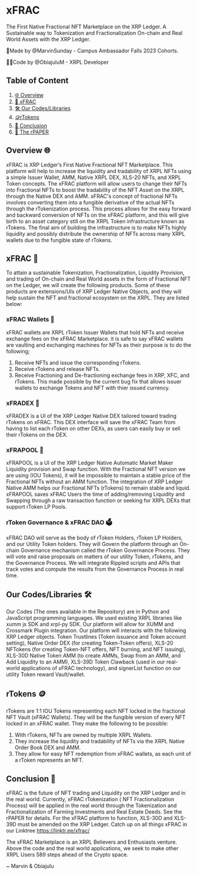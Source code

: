 # xFRAC
The First Native Fractional NFT Marketplace on the XRP Ledger.
A Sustainable way to Tokenization and Fractionalization On-chain and Real World Assets with the XRP Ledger.

📝Made by @MarvinSunday - Campus Ambassador Falls 2023 Cohorts.

🧑‍💻Code by @ObiajuluM - XRPL Developer

## Table of Content
1. [🌐 Overview](#overview)
2. [💱 xFRAC](#xfrac)
3. [🛠 Our Codes/Libraries](#our-codes/libraries)
4. [🪙rTokens](#rtokens)
5. [📝 Conclusion](#conclusion)
6. [📃 The rPAPER](https://xfrac.gitbook.io/the-rpaper-1/)
<a name="overview"></a>
## Overview 🌐
xFRAC is XRP Ledger’s First Native Fractional NFT Marketplace. This platform will help to increase the liquidity and tradability of XRPL NFTs using a simple Issuer Wallet, AMM, Native XRPL DEX, XLS-20 NFTs, and XRPL Token concepts. The xFRAC platform will allow users to change their NFTs into Fractional NFTs to boost the tradability of the NFT Asset on the XRPL through the Native DEX and AMM. xFRAC's concept of fractional NFTs involves converting them into a fungible derivative of the actual NFTs through the rTokenization process. This process allows for the easy forward and backward conversion of NFTs on the xFRAC platform, and this will give birth to an asset category still on the XRPL Token infrastructure known as rTokens. The final aim of building the infrastructure is to make NFTs highly liquidity and possibly distribute the ownership of NFTs across many XRPL wallets due to the fungible state of rTokens.
<a name= "xfrac"></a>
## xFRAC 💱
To attain a sustainable Tokenization, Fractionalization, Liquidity Provision, and trading of On-chain and Real World assets in the form of Fractional NFT on the Ledger, we will create the following products. Some of these products are extensions/UIs of XRP Ledger Native Objects, and they will help sustain the NFT and fractional ecosystem on the XRPL. They are listed below:
### xFRAC Wallets 👛
xFRAC wallets are XRPL rToken Issuer Wallets that hold NFTs and receive exchange fees on the xFRAC Marketplace.
it is safe to say xFRAC wallets are vaulting and exchanging machines for NFTs as their purpose is to do the following;
1. Receive NFTs and issue the corresponding rTokens.
2. Receive rTokens and release NFTs.
3. Receive Fractioning and De-fractioning exchange fees in XRP, XFC, and rTokens.
This made possible by the current bug fix that allows issuer wallets to exchange Tokens and NFT with thier issued currency.
### xFRADEX 💱
xFRADEX is a UI of the XRP Ledger Native DEX tailored toward trading rTokens on xFRAC. This DEX interface will save the xFRAC Team from having to list each rToken on other DEXs, as users can easily buy or sell their rTokens on the DEX. 
### xFRAPOOL 💱
xFRAPOOL is a UI of the XRP Ledger Native Automatic Market Maker Liquidity provision and Swap function.
With the Fractional NFT version we are using (IOU Tokens), it will be impossible to maintain a stable price of the Fractional NFTs without an AMM function. The integration of XRP Ledger Native AMM helps our Fractional NFTs (rTokens) to remain stable and liquid.
xFRAPOOL saves xFRAC Users the time of adding/removing Liquidity and Swapping through a raw transaction function or seeking for XRPL DEXs that support rToken LP Pools.
### rToken Governance & xFRAC DAO 🗳️
xFRAC DAO will serve as the body of rToken Holders, rToken LP Holders, and our Utility Token holders. They will Govern the platform through an On-chain Governance mechanism called the rToken Governance Process. They will vote and raise proposals on matters of our utility Token, rTokens, and the Governance Process.
We will integrate Rippled scripts and APIs that track votes and compute the results from the Governance Process in real time.
<a name="our-codes/libraries"></a>
## Our Codes/Libraries 🛠️
Our Codes (The ones available in the Repository) are in Python and JavaScript programming languages. We used existing XRPL libraries like xumm js SDK and xrpl-py SDK. Our platform will allow for XUMM and Crossmark Plugin integration.
Our platform will interacts with the following XRP Ledger objects. Token Trustlines (Token issuance and Token account setting), Native Order DEX (for creating Token-Token offers), XLS-20 NFTokens (for creating Token-NFT offers, NFT burning, and NFT issuing), XLS-30D Native Token AMM (to create AMMs, Swap from an AMM, and Add Liquidity to an AMM), XLS-39D Token Clawback (used in our real-world applications of xFRAC technology), and signerList function on our utility Token reward Vault/wallet.
<a name="rtokens"></a>
## rTokens 🪙
rTokens are 1:1 IOU Tokens representing each NFT locked in the fractional NFT Vault (xFRAC Wallets). They will be the fungible version of every NFT locked in an xFRAC wallet. They make the following to be possible:
1. With rTokens, NFTs are owned by multiple XRPL Wallets.
2. They increase the liquidity and tradability of NFTs via the XRPL Native Order Book DEX and AMM.
3. They allow for easy NFT redemption from xFRAC wallets, as each unit of a rToken represents an NFT.
<a name="conclusion"></a>
## Conclusion 📝
xFRAC is the future of NFT trading and Liquidity on the XRP Ledger and in the real world. Currently,  xFRAC rTokenization ( NFT Fractionalization Process) will be applied in the real world through the Tokenization and Fractionalization of Farming Investments and Real Estate Deeds. See the rPAPER for details.
For the xFRAC platform to function, XLS-30D and XLS-39D must be amended on the XRP Ledger.
Catch up on all things xFRAC in our Linktree https://linktr.ee/xfrac/

The xFRAC Marketplace  is an XRPL Believers and Enthusiasts venture. Above the code and the real world applications, we seek to make other XRPL Users 589 steps ahead of the Crypto space. 

~ Marvin & Obiajulu 
